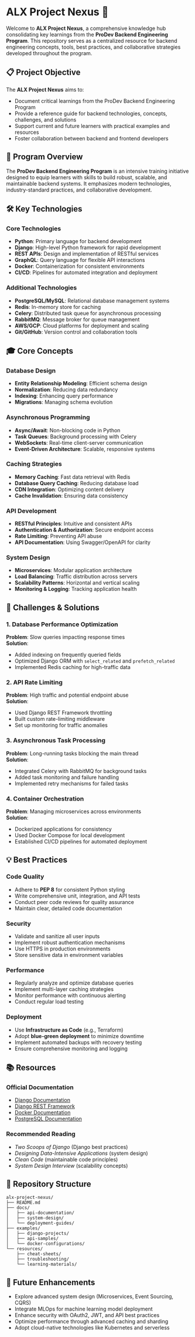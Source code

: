 # ALX Project Nexus 🚀

Welcome to **ALX Project Nexus**, a comprehensive knowledge hub consolidating key learnings from the **ProDev Backend Engineering Program**. This repository serves as a centralized resource for backend engineering concepts, tools, best practices, and collaborative strategies developed throughout the program.

## 📋 Project Objective

The **ALX Project Nexus** aims to:
- Document critical learnings from the ProDev Backend Engineering Program
- Provide a reference guide for backend technologies, concepts, challenges, and solutions
- Support current and future learners with practical examples and resources
- Foster collaboration between backend and frontend developers

## 🎯 Program Overview

The **ProDev Backend Engineering Program** is an intensive training initiative designed to equip learners with skills to build robust, scalable, and maintainable backend systems. It emphasizes modern technologies, industry-standard practices, and collaborative development.

## 🛠️ Key Technologies

### Core Technologies
- **Python**: Primary language for backend development
- **Django**: High-level Python framework for rapid development
- **REST APIs**: Design and implementation of RESTful services
- **GraphQL**: Query language for flexible API interactions
- **Docker**: Containerization for consistent environments
- **CI/CD**: Pipelines for automated integration and deployment

### Additional Technologies
- **PostgreSQL/MySQL**: Relational database management systems
- **Redis**: In-memory store for caching
- **Celery**: Distributed task queue for asynchronous processing
- **RabbitMQ**: Message broker for queue management
- **AWS/GCP**: Cloud platforms for deployment and scaling
- **Git/GitHub**: Version control and collaboration tools

## 🎓 Core Concepts

### Database Design
- **Entity Relationship Modeling**: Efficient schema design
- **Normalization**: Reducing data redundancy
- **Indexing**: Enhancing query performance
- **Migrations**: Managing schema evolution

### Asynchronous Programming
- **Async/Await**: Non-blocking code in Python
- **Task Queues**: Background processing with Celery
- **WebSockets**: Real-time client-server communication
- **Event-Driven Architecture**: Scalable, responsive systems

### Caching Strategies
- **Memory Caching**: Fast data retrieval with Redis
- **Database Query Caching**: Reducing database load
- **CDN Integration**: Optimizing content delivery
- **Cache Invalidation**: Ensuring data consistency

### API Development
- **RESTful Principles**: Intuitive and consistent APIs
- **Authentication & Authorization**: Secure endpoint access
- **Rate Limiting**: Preventing API abuse
- **API Documentation**: Using Swagger/OpenAPI for clarity

### System Design
- **Microservices**: Modular application architecture
- **Load Balancing**: Traffic distribution across servers
- **Scalability Patterns**: Horizontal and vertical scaling
- **Monitoring & Logging**: Tracking application health

## 🚧 Challenges & Solutions

### 1. Database Performance Optimization
**Problem**: Slow queries impacting response times  
**Solution**:
- Added indexing on frequently queried fields
- Optimized Django ORM with `select_related` and `prefetch_related`
- Implemented Redis caching for high-traffic data

### 2. API Rate Limiting
**Problem**: High traffic and potential endpoint abuse  
**Solution**:
- Used Django REST Framework throttling
- Built custom rate-limiting middleware
- Set up monitoring for traffic anomalies

### 3. Asynchronous Task Processing
**Problem**: Long-running tasks blocking the main thread  
**Solution**:
- Integrated Celery with RabbitMQ for background tasks
- Added task monitoring and failure handling
- Implemented retry mechanisms for failed tasks

### 4. Container Orchestration
**Problem**: Managing microservices across environments  
**Solution**:
- Dockerized applications for consistency
- Used Docker Compose for local development
- Established CI/CD pipelines for automated deployment

## 💡 Best Practices

### Code Quality
- Adhere to **PEP 8** for consistent Python styling
- Write comprehensive unit, integration, and API tests
- Conduct peer code reviews for quality assurance
- Maintain clear, detailed code documentation

### Security
- Validate and sanitize all user inputs
- Implement robust authentication mechanisms
- Use HTTPS in production environments
- Store sensitive data in environment variables

### Performance
- Regularly analyze and optimize database queries
- Implement multi-layer caching strategies
- Monitor performance with continuous alerting
- Conduct regular load testing

### Deployment
- Use **Infrastructure as Code** (e.g., Terraform)
- Adopt **blue-green deployment** to minimize downtime
- Implement automated backups with recovery testing
- Ensure comprehensive monitoring and logging

## 📚 Resources

### Official Documentation
- [Django Documentation](https://docs.djangoproject.com/)
- [Django REST Framework](https://www.django-rest-framework.org/)
- [Docker Documentation](https://docs.docker.com/)
- [PostgreSQL Documentation](https://www.postgresql.org/docs/)

### Recommended Reading
- *Two Scoops of Django* (Django best practices)
- *Designing Data-Intensive Applications* (system design)
- *Clean Code* (maintainable code principles)
- *System Design Interview* (scalability concepts)

## 🔗 Repository Structure

```
alx-project-nexus/
├── README.md
├── docs/
│   ├── api-documentation/
│   ├── system-design/
│   └── deployment-guides/
├── examples/
│   ├── django-projects/
│   ├── api-samples/
│   └── docker-configurations/
└── resources/
    ├── cheat-sheets/
    ├── troubleshooting/
    └── learning-materials/
```

## 🎯 Future Enhancements
- Explore advanced system design (Microservices, Event Sourcing, CQRS)
- Integrate MLOps for machine learning model deployment
- Enhance security with OAuth2, JWT, and API best practices
- Optimize performance through advanced caching and sharding
- Adopt cloud-native technologies like Kubernetes and serverless

